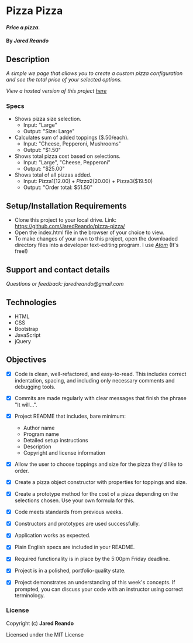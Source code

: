 # Pizza Pizza

#### _Price a pizza._

#### By _**Jared Reando**_

## Description

_A simple we page that allows you to create a custom pizza configuration and see the total price of your selected options._

 _View a hosted version of this project [here](https://jaredreando.github.io/pizza-pizza/)_

### Specs
- Shows pizza size selection.
    - Input: "Large"
    - Output: "Size: Large"
- Calculates sum of added toppings ($.50/each).
    - Input: "Cheese, Pepperoni, Mushrooms"
    - Output: "$1.50"
- Shows total pizza cost based on selections.
    - Input: "Large", "Cheese, Pepperoni"
    - Output: "$25.00"
- Shows total of all pizzas added.
    - Input: Pizza1($12.00) + Pizza2($20.00) + Pizza3($19.50)
    - Output: "Order total: $51.50"

## Setup/Installation Requirements

* Clone this project to your local drive. Link: https://github.com/JaredReando/pizza-pizza/
* Open the index.html file in the browser of your choice to view.
* To make changes of your own to this project, open the downloaded directory files into a developer text-editing program.
  I use _[Atom](https://atom.io/)_ (It's free!)

## Support and contact details

_Questions or feedback: jaredreando@gmail.com_

## Technologies

- HTML
- CSS
- Bootstrap
- JavaScript
- jQuery

## Objectives

- [x] Code is clean, well-refactored, and easy-to-read. This includes correct indentation, spacing, and including only necessary comments and debugging tools.

- [x] Commits are made regularly with clear messages that finish the phrase "It will…".

- [x] Project README that includes, bare minimum:
    * Author name
    * Program name
    * Detailed setup instructions
    * Description
    * Copyright and license information

- [x] Allow the user to choose toppings and size for the pizza they'd like to order.

- [x] Create a pizza object constructor with properties for toppings and size.

- [x] Create a prototype method for the cost of a pizza depending on the selections chosen. Use your own formula for this.

- [x] Code meets standards from previous weeks.

- [x] Constructors and prototypes are used successfully.

- [x] Application works as expected.

- [x] Plain English specs are included in your README.

- [x] Required functionality is in place by the 5:00pm Friday deadline.

- [x] Project is in a polished, portfolio-quality state.

- [x] Project demonstrates an understanding of this week's concepts. If prompted, you can discuss your code with an instructor using correct terminology.


### License

Copyright (c) **Jared Reando**

Licensed under the MIT License

